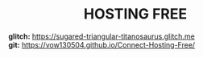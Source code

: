 # <h1 align=center>HOSTING FREE</h1>
**glitch:** https://sugared-triangular-titanosaurus.glitch.me <br>
**git:** https://vow130504.github.io/Connect-Hosting-Free/
